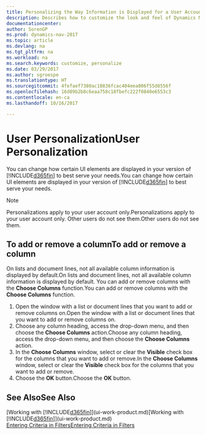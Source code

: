 ```yaml
---
title: Personalizing the Way Information is Displayed for a User Account
description: Describes how to customize the look and feel of Dynamics NAV for your user account.
documentationcenter: 
author: SorenGP
ms.prod: dynamics-nav-2017
ms.topic: article
ms.devlang: na
ms.tgt_pltfrm: na
ms.workload: na
ms.search.keywords: customize, personalize
ms.date: 03/29/2017
ms.author: sgroespe
ms.translationtype: HT
ms.sourcegitcommit: 4fefaef7380ac10836fcac404eea006f55d8556f
ms.openlocfilehash: 16d89b2b8c6eaa758c18fbefc222f0840e6553c3
ms.contentlocale: en-ca
ms.lasthandoff: 10/16/2017

---
```

# <a name="user-personalization"></a><span data-ttu-id="7fc2f-103">User Personalization</span><span class="sxs-lookup"><span data-stu-id="7fc2f-103">User Personalization</span></span>
<span data-ttu-id="7fc2f-104">You can change how certain UI elements are displayed in your version of [!INCLUDE[d365fin](includes/d365fin_md.md)] to best serve your needs.</span><span class="sxs-lookup"><span data-stu-id="7fc2f-104">You can change how certain UI elements are displayed in your version of [!INCLUDE[d365fin](includes/d365fin_md.md)] to best serve your needs.</span></span>

> [!NOTE]  
>   <span data-ttu-id="7fc2f-105">Personalizations apply to your user account only.</span><span class="sxs-lookup"><span data-stu-id="7fc2f-105">Personalizations apply to your user account only.</span></span> <span data-ttu-id="7fc2f-106">Other users do not see them.</span><span class="sxs-lookup"><span data-stu-id="7fc2f-106">Other users do not see them.</span></span>

## <a name="to-add-or-remove-a-column"></a><span data-ttu-id="7fc2f-107">To add or remove a column</span><span class="sxs-lookup"><span data-stu-id="7fc2f-107">To add or remove a column</span></span>
<span data-ttu-id="7fc2f-108">On lists and document lines, not all available column information is displayed by default.</span><span class="sxs-lookup"><span data-stu-id="7fc2f-108">On lists and document lines, not all available column information is displayed by default.</span></span> <span data-ttu-id="7fc2f-109">You can add or remove columns with the **Choose Columns** function.</span><span class="sxs-lookup"><span data-stu-id="7fc2f-109">You can add or remove columns with the **Choose Columns** function.</span></span>

1. <span data-ttu-id="7fc2f-110">Open the window with a list or document lines that you want to add or remove columns on.</span><span class="sxs-lookup"><span data-stu-id="7fc2f-110">Open the window with a list or document lines that you want to add or remove columns on.</span></span>
2. <span data-ttu-id="7fc2f-111">Choose any column heading, access the drop-down menu, and then choose the **Choose Columns** action.</span><span class="sxs-lookup"><span data-stu-id="7fc2f-111">Choose any column heading, access the drop-down menu, and then choose the **Choose Columns** action.</span></span>
3. <span data-ttu-id="7fc2f-112">In the **Choose Columns** window, select or clear the **Visible** check box for the columns that you want to add or remove.</span><span class="sxs-lookup"><span data-stu-id="7fc2f-112">In the **Choose Columns** window, select or clear the **Visible** check box for the columns that you want to add or remove.</span></span>
4. <span data-ttu-id="7fc2f-113">Choose the **OK** button.</span><span class="sxs-lookup"><span data-stu-id="7fc2f-113">Choose the **OK** button.</span></span>

## <a name="see-also"></a><span data-ttu-id="7fc2f-114">See Also</span><span class="sxs-lookup"><span data-stu-id="7fc2f-114">See Also</span></span>
<span data-ttu-id="7fc2f-115">[Working with [!INCLUDE[d365fin](includes/d365fin_md.md)]](ui-work-product.md)</span><span class="sxs-lookup"><span data-stu-id="7fc2f-115">[Working with [!INCLUDE[d365fin](includes/d365fin_md.md)]](ui-work-product.md)</span></span>  
[<span data-ttu-id="7fc2f-116">Entering Criteria in Filters</span><span class="sxs-lookup"><span data-stu-id="7fc2f-116">Entering Criteria in Filters</span></span>](ui-enter-criteria-filters.md)

